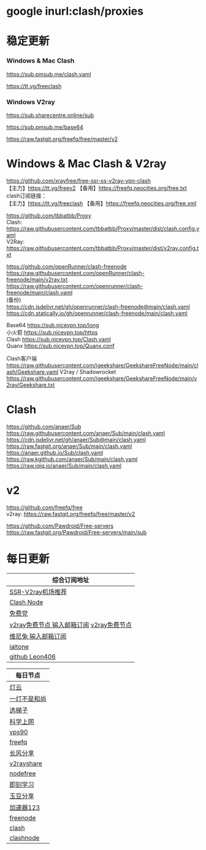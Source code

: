 # google inurl:clash/proxies

# 稳定更新
### Windows & Mac Clash
https://sub.pmsub.me/clash.yaml

https://tt.vg/freeclash

### Windows V2ray
https://sub.sharecentre.online/sub

https://sub.pmsub.me/base64

https://raw.fastgit.org/freefq/free/master/v2

# Windows & Mac Clash & V2ray
https://github.com/xrayfree/free-ssr-ss-v2ray-vpn-clash \
【主力】https://tt.vg/freev2 【备用】https://freefq.neocities.org/free.txt \
clash订阅链接： \
【主力】https://tt.vg/freeclash 【备用】https://freefq.neocities.org/free.xml

https://github.com/tbbatbb/Proxy \
Clash: https://raw.githubusercontent.com/tbbatbb/Proxy/master/dist/clash.config.yaml \
V2Ray: https://raw.githubusercontent.com/tbbatbb/Proxy/master/dist/v2ray.config.txt

https://github.com/openRunner/clash-freenode \
https://raw.githubusercontent.com/openRunner/clash-freenode/main/v2ray.txt \
https://raw.githubusercontent.com/openrunner/clash-freenode/main/clash.yaml \
(备份) \
https://cdn.jsdelivr.net/gh/openrunner/clash-freenode@main/clash.yaml \
https://cdn.statically.io/gh/openrunner/clash-freenode/main/clash.yaml

Base64 https://sub.nicevpn.top/long \
小火箭 https://sub.nicevpn.top/https \
Clash https://sub.nicevpn.top/Clash.yaml \
Quanx https://sub.nicevpn.top/Quanx.conf

Clash客户端
https://raw.githubusercontent.com/igeekshare/GeekshareFreeNode/main/clash/Geekshare.yaml
V2ray / Shadowrocket
https://raw.githubusercontent.com/igeekshare/GeekshareFreeNode/main/v2ray/Geekshare.txt

# Clash
https://github.com/anaer/Sub \
https://raw.githubusercontent.com/anaer/Sub/main/clash.yaml \
https://cdn.jsdelivr.net/gh/anaer/Sub@main/clash.yaml \
https://raw.fastgit.org/anaer/Sub/main/clash.yaml \
https://anaer.github.io/Sub/clash.yaml \
https://raw.kgithub.com/anaer/Sub/main/clash.yaml \
https://raw.iqiq.io/anaer/Sub/main/clash.yaml

# v2
https://github.com/freefq/free \
v2ray: https://raw.fastgit.org/freefq/free/master/v2

https://github.com/Pawdroid/Free-servers \
https://raw.fastgit.org/Pawdroid/Free-servers/main/sub

# 每日更新
| 综合订阅地址                                                                               |
|--------------------------------------------------------------------------------------|
| [SSR-V2ray机场推荐](https://jichangtuijian.com/)                                         |
| [Clash Node](https://clashnode.xyz/)                                                 |
| [免费党](https://www.mfdang.com/)                                                       |
| [v2ray免费节点 输入邮箱订阅](https://www.v2mj.com/) [v2ray免费节点](https://www.v2rayfree.eu.org/) |
| [维尼兔 输入邮箱订阅](https://www.v2v0.com/)                                                  |
| [ialtone](https://ialtone.xyz/)                                                      |
| [github Leon406](https://github.com/Leon406/SubCrawler)                              |

| 每日节点                                                   |
|--------------------------------------------------------|
| [灯云](https://58dengyun.com/)                           |
| [一灯不是和尚](https://iyideng.vip/)                         |
| [选梯子](https://www.xuantizi.com/)                       |
| [科学上网](https://www.oaoy.net/)                          |
| [vps90](http://vps90.com/vps/kxsw/)                    |
| [freefq](https://freefq.com/)                          |
| [长风分享](https://www.cfmem.com/)                         |
| [v2rayshare](https://v2rayshare.com/)                  |
| [nodefree](https://nodefree.org/)                      |
| [即刻学习](https://www.jkxuexi.com/)                       |
| [玉豆分享](https://www.yudou66.com/)                       |
| [加速器123](https://ssr.bettershop.club/)                 |
| [freenode](https://freenode.me/)                       |
| [clash](https://www.clash-gaming.com/)                 |
| [clashnode](https://clashnode.com/)                    |





